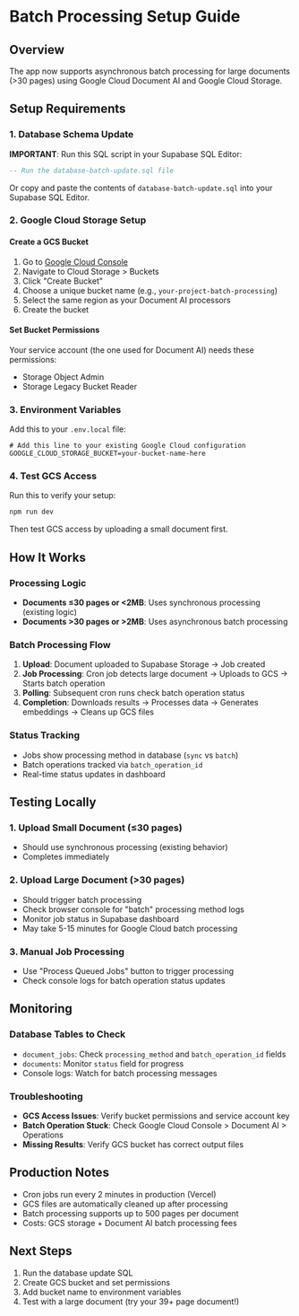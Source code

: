 # Batch Processing Setup Guide

## Overview
The app now supports asynchronous batch processing for large documents (>30 pages) using Google Cloud Document AI and Google Cloud Storage.

## Setup Requirements

### 1. Database Schema Update
**IMPORTANT**: Run this SQL script in your Supabase SQL Editor:

```sql
-- Run the database-batch-update.sql file
```

Or copy and paste the contents of `database-batch-update.sql` into your Supabase SQL Editor.

### 2. Google Cloud Storage Setup

#### Create a GCS Bucket
1. Go to [Google Cloud Console](https://console.cloud.google.com/)
2. Navigate to Cloud Storage > Buckets
3. Click "Create Bucket"
4. Choose a unique bucket name (e.g., `your-project-batch-processing`)
5. Select the same region as your Document AI processors
6. Create the bucket

#### Set Bucket Permissions
Your service account (the one used for Document AI) needs these permissions:
- Storage Object Admin
- Storage Legacy Bucket Reader

### 3. Environment Variables
Add this to your `.env.local` file:

```env
# Add this line to your existing Google Cloud configuration
GOOGLE_CLOUD_STORAGE_BUCKET=your-bucket-name-here
```

### 4. Test GCS Access
Run this to verify your setup:

```bash
npm run dev
```

Then test GCS access by uploading a small document first.

## How It Works

### Processing Logic
- **Documents ≤30 pages or <2MB**: Uses synchronous processing (existing logic)
- **Documents >30 pages or >2MB**: Uses asynchronous batch processing

### Batch Processing Flow
1. **Upload**: Document uploaded to Supabase Storage → Job created
2. **Job Processing**: Cron job detects large document → Uploads to GCS → Starts batch operation
3. **Polling**: Subsequent cron runs check batch operation status
4. **Completion**: Downloads results → Processes data → Generates embeddings → Cleans up GCS files

### Status Tracking
- Jobs show processing method in database (`sync` vs `batch`)
- Batch operations tracked via `batch_operation_id`
- Real-time status updates in dashboard

## Testing Locally

### 1. Upload Small Document (≤30 pages)
- Should use synchronous processing (existing behavior)
- Completes immediately

### 2. Upload Large Document (>30 pages)
- Should trigger batch processing
- Check browser console for "batch" processing method logs
- Monitor job status in Supabase dashboard
- May take 5-15 minutes for Google Cloud batch processing

### 3. Manual Job Processing
- Use "Process Queued Jobs" button to trigger processing
- Check console logs for batch operation status updates

## Monitoring

### Database Tables to Check
- `document_jobs`: Check `processing_method` and `batch_operation_id` fields
- `documents`: Monitor `status` field for progress
- Console logs: Watch for batch processing messages

### Troubleshooting
- **GCS Access Issues**: Verify bucket permissions and service account key
- **Batch Operation Stuck**: Check Google Cloud Console > Document AI > Operations
- **Missing Results**: Verify GCS bucket has correct output files

## Production Notes
- Cron jobs run every 2 minutes in production (Vercel)
- GCS files are automatically cleaned up after processing
- Batch processing supports up to 500 pages per document
- Costs: GCS storage + Document AI batch processing fees

## Next Steps
1. Run the database update SQL
2. Create GCS bucket and set permissions
3. Add bucket name to environment variables
4. Test with a large document (try your 39+ page document!)